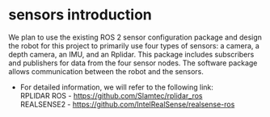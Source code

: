 # sensors introduction
We plan to use the existing ROS 2 sensor configuration package and design the robot for this project to primarily use four types of sensors: a camera, a depth camera, an IMU, and an Rplidar. This package includes subscribers and publishers for data from the four sensor nodes. The software package allows communication between the robot and the sensors.  
- For detailed information, we will refer to the following link:  
RPLIDAR ROS - https://github.com/Slamtec/rplidar_ros  
REALSENSE2 - https://github.com/IntelRealSense/realsense-ros

